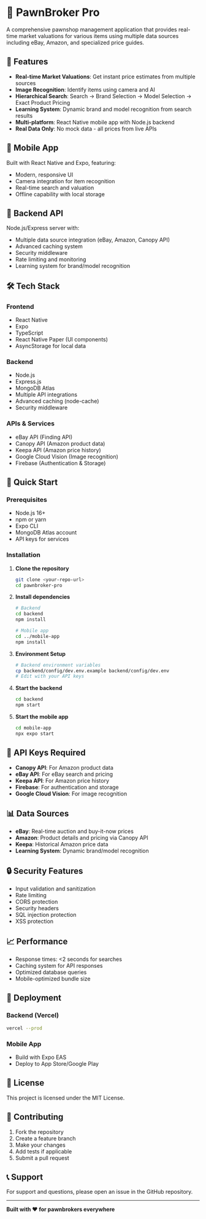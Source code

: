 # 🏪 PawnBroker Pro

A comprehensive pawnshop management application that provides real-time market valuations for various items using multiple data sources including eBay, Amazon, and specialized price guides.

## 🚀 Features

- **Real-time Market Valuations**: Get instant price estimates from multiple sources
- **Image Recognition**: Identify items using camera and AI
- **Hierarchical Search**: Search → Brand Selection → Model Selection → Exact Product Pricing
- **Learning System**: Dynamic brand and model recognition from search results
- **Multi-platform**: React Native mobile app with Node.js backend
- **Real Data Only**: No mock data - all prices from live APIs

## 📱 Mobile App

Built with React Native and Expo, featuring:
- Modern, responsive UI
- Camera integration for item recognition
- Real-time search and valuation
- Offline capability with local storage

## 🔧 Backend API

Node.js/Express server with:
- Multiple data source integration (eBay, Amazon, Canopy API)
- Advanced caching system
- Security middleware
- Rate limiting and monitoring
- Learning system for brand/model recognition

## 🛠 Tech Stack

### Frontend
- React Native
- Expo
- TypeScript
- React Native Paper (UI components)
- AsyncStorage for local data

### Backend
- Node.js
- Express.js
- MongoDB Atlas
- Multiple API integrations
- Advanced caching (node-cache)
- Security middleware

### APIs & Services
- eBay API (Finding API)
- Canopy API (Amazon product data)
- Keepa API (Amazon price history)
- Google Cloud Vision (Image recognition)
- Firebase (Authentication & Storage)

## 🚀 Quick Start

### Prerequisites
- Node.js 16+
- npm or yarn
- Expo CLI
- MongoDB Atlas account
- API keys for services

### Installation

1. **Clone the repository**
   ```bash
   git clone <your-repo-url>
   cd pawnbroker-pro
   ```

2. **Install dependencies**
   ```bash
   # Backend
   cd backend
   npm install
   
   # Mobile app
   cd ../mobile-app
   npm install
   ```

3. **Environment Setup**
   ```bash
   # Backend environment variables
   cp backend/config/dev.env.example backend/config/dev.env
   # Edit with your API keys
   ```

4. **Start the backend**
   ```bash
   cd backend
   npm start
   ```

5. **Start the mobile app**
   ```bash
   cd mobile-app
   npx expo start
   ```

## 🔑 API Keys Required

- **Canopy API**: For Amazon product data
- **eBay API**: For eBay search and pricing
- **Keepa API**: For Amazon price history
- **Firebase**: For authentication and storage
- **Google Cloud Vision**: For image recognition

## 📊 Data Sources

- **eBay**: Real-time auction and buy-it-now prices
- **Amazon**: Product details and pricing via Canopy API
- **Keepa**: Historical Amazon price data
- **Learning System**: Dynamic brand/model recognition

## 🔒 Security Features

- Input validation and sanitization
- Rate limiting
- CORS protection
- Security headers
- SQL injection protection
- XSS protection

## 📈 Performance

- Response times: <2 seconds for searches
- Caching system for API responses
- Optimized database queries
- Mobile-optimized bundle size

## 🚀 Deployment

### Backend (Vercel)
```bash
vercel --prod
```

### Mobile App
- Build with Expo EAS
- Deploy to App Store/Google Play

## 📝 License

This project is licensed under the MIT License.

## 🤝 Contributing

1. Fork the repository
2. Create a feature branch
3. Make your changes
4. Add tests if applicable
5. Submit a pull request

## 📞 Support

For support and questions, please open an issue in the GitHub repository.

---

**Built with ❤️ for pawnbrokers everywhere**
